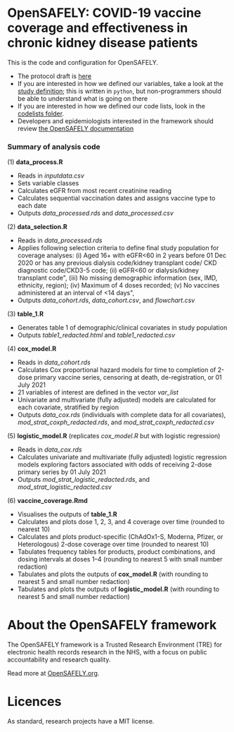 # OpenSAFELY: COVID-19 vaccine coverage and effectiveness in chronic kidney disease patients

This is the code and configuration for OpenSAFELY.

* The protocol draft is [here](https://docs.google.com/document/d/1w48W-bCMfn0RdkfxlU6fbRkPv3MnIYd3/edit#heading=h.gjdgxs)
* If you are interested in how we defined our variables, take a look at the [study definition](analysis/study_definition.py); this is written in `python`, but non-programmers should be able to understand what is going on there
* If you are interested in how we defined our code lists, look in the [codelists folder](./codelists/).
* Developers and epidemiologists interested in the framework should review [the OpenSAFELY documentation](https://docs.opensafely.org)

### Summary of analysis code
(1) **data_process.R**
* Reads in *inputdata.csv*
* Sets variable classes
* Calculates eGFR from most recent creatinine reading
* Calculates sequential vaccination dates and assigns vaccine type to each date
* Outputs *data_processed.rds* and *data_processed.csv*

(2) **data_selection.R**
* Reads in *data_processed.rds*
* Applies following selection criteria to define final study population for coverage analyses:
(i) Aged 16+ with eGFR<60 in 2 years before 01 Dec 2020 or has any previous dialysis code/kidney transplant code/ CKD diagnostic code/CKD3-5 code;
(ii) eGFR<60 or dialysis/kidney transplant code",
(iii) No missing demographic information (sex, IMD, ethnicity, region);
(iv) Maximum of 4 doses recorded;
(v) No vaccines administered at an interval of <14 days",
* Outputs *data_cohort.rds*, *data_cohort.csv*, and *flowchart.csv*

(3) **table_1.R**
* Generates table 1 of demographic/clinical covariates in study population
* Outputs *table1_redacted.html* and *table1_redacted.csv*

(4) **cox_model.R**
* Reads in *data_cohort.rds*
* Calculates Cox proportional hazard models for time to completion of 2-dose primary vaccine series, censoring at death, de-registration, or 01 July 2021
* 21 variables of interest are defined in the vector *var_list*
* Univariate and multivariate (fully adjusted) models are calculated for each covariate, stratified by region
* Outputs *data_cox.rds* (individuals with complete data for all covariates), *mod_strat_coxph_redacted.rds*, and *mod_strat_coxph_redacted.csv*

(5) **logistic_model.R** (replicates *cox_model.R* but with logistic regression)
* Reads in *data_cox.rds*
* Calculates univariate and multivariate (fully adjusted) logistic regression models exploring factors associated with odds of receiving 2-dose primary series by 01 July 2021
* Outputs *mod_strat_logistic_redacted.rds*, and *mod_strat_logistic_redacted.csv*

(6) **vaccine_coverage.Rmd**
* Visualises the outputs of **table_1.R**
* Calculates and plots dose 1, 2, 3, and 4 coverage over time (rounded to nearest 10)
* Calculates and plots product-specific (ChAdOx1-S, Moderna, Pfizer, or Heterologous) 2-dose coverage over time (rounded to nearest 10)
* Tabulates frequency tables for products, product combinations, and dosing intervals at doses 1–4 (rounding to nearest 5 with small number redaction)
* Tabulates and plots the outputs of **cox_model.R** (with rounding to nearest 5 and small number redaction)
* Tabulates and plots the outputs of **logistic_model.R** (with rounding to nearest 5 and small number redaction)

# About the OpenSAFELY framework

The OpenSAFELY framework is a Trusted Research Environment (TRE) for electronic
health records research in the NHS, with a focus on public accountability and
research quality.

Read more at [OpenSAFELY.org](https://opensafely.org).

# Licences
As standard, research projects have a MIT license. 
